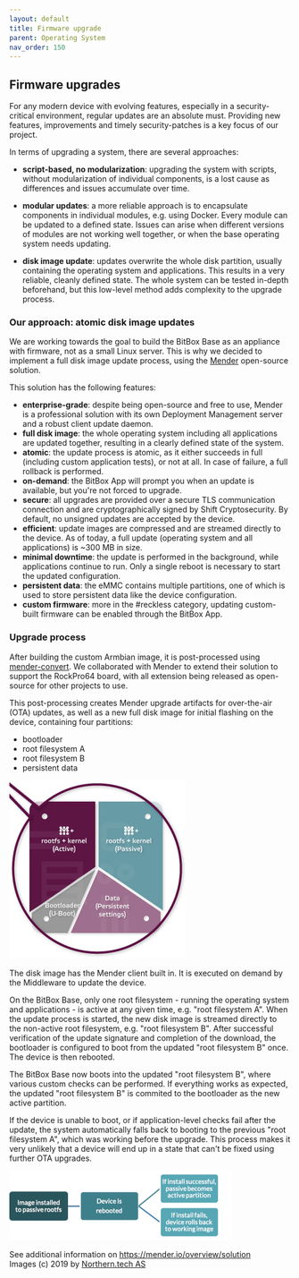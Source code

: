 ```yaml
---
layout: default
title: Firmware upgrade
parent: Operating System
nav_order: 150
---
```

## Firmware upgrades

For any modern device with evolving features, especially in a security-critical environment, regular updates are an absolute must.
Providing new features, improvements and timely security-patches is a key focus of our project.

In terms of upgrading a system, there are several approaches:

* **script-based, no modularization**: upgrading the system with scripts, without modularization of individual components, is a lost cause as differences and issues accumulate over time.

* **modular updates**: a more reliable approach is to encapsulate components in individual modules, e.g. using Docker. Every module can be updated to a defined state. Issues can arise when different versions of modules are not working well together, or when the base operating system needs updating.

* **disk image update**: updates overwrite the whole disk partition, usually containing the operating system and applications. This results in a very reliable, cleanly defined state. The whole system can be tested in-depth beforehand, but this low-level method adds complexity to the upgrade process.

### Our approach: atomic disk image updates

We are working towards the goal to build the BitBox Base as an appliance with firmware, not as a small Linux server.
This is why we decided to implement a full disk image update process, using the [Mender](https://mender.io/) open-source solution.

This solution has the following features:

* **enterprise-grade**: despite being open-source and free to use, Mender is a professional solution with its own Deployment Management server and a robust client update daemon.
* **full disk image**: the whole operating system including all applications are updated together, resulting in a clearly defined state of the system.
* **atomic**: the update process is atomic, as it either succeeds in full (including custom application tests), or not at all. In case of failure, a full rollback is performed.
* **on-demand**: the BitBox App will prompt you when an update is available, but you're not forced to upgrade. 
* **secure**: all upgrades are provided over a secure TLS communication connection and are cryptographically signed by Shift Cryptosecurity. By default, no unsigned updates are accepted by the device.
* **efficient**: update images are compressed and are streamed directly to the device. As of today, a full update (operating system and all applications) is ~300 MB in size.
* **minimal downtime**: the update is performed in the background, while applications continue to run. Only a single reboot is necessary to start the updated configuration.
* **persistent data**: the eMMC contains multiple partitions, one of which is used to store persistent data like the device configuration.
* **custom firmware**: more in the #reckless category, updating custom-built firmware can be enabled through the BitBox App.

### Upgrade process

After building the custom Armbian image, it is post-processed using [mender-convert](https://github.com/mendersoftware/mender-convert).
We collaborated with Mender to extend their solution to support the RockPro64 board, with all extension being released as open-source for other projects to use.

This post-processing creates Mender upgrade artifacts for over-the-air (OTA) updates, as well as a new full disk image for initial flashing on the device, containing four partitions:

* bootloader
* root filesystem A
* root filesystem B
* persistent data

![Mender architecture](upgrade_mender_architecture.png)

The disk image has the Mender client built in. It is executed on demand by the Middleware to update the device.

On the BitBox Base, only one root filesystem - running the operating system and applications - is active at any given time, e.g. "root filesystem A".
When the update process is started, the new disk image is streamed directly to the non-active root filesystem, e.g. "root filesystem B".
After successful verification of the update signature and completion of the download, the bootloader is configured to boot from the updated "root filesystem B" once.
The device is then rebooted.

The BitBox Base now boots into the updated "root filesystem B", where various custom checks can be performed.
If everything works as expected, the updated "root filesystem B" is commited to the bootloader as the new active partition.

If the device is unable to boot, or if application-level checks fail after the update, the system automatically falls back to booting to the previous "root filesystem A", which was working before the upgrade.
This process makes it very unlikely that a device will end up in a state that can't be fixed using further OTA upgrades.

![Mender update process](upgrade_mender_process.png)

See additional information on <https://mender.io/overview/solution>  
Images (c) 2019 by [Northern.tech AS](https://northern.tech/)
